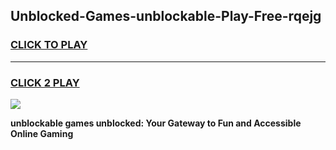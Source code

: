 
## Unblocked-Games-unblockable-Play-Free-rqejg
<h3>
<a href="https://premium76.site?title=unblockable&ref=12A">CLICK TO PLAY</a></h3>
<hr>

<h3>
<a href="https://premium76.site?title=unblockable&ref=12A">CLICK 2 PLAY</a>
  
</h3>

<a href="https://premium76.site?title=unblockable&ref=12A"><img src="https://clearcache.store/games.png"></a>


**unblockable games unblocked: Your Gateway to Fun and Accessible Online Gaming**
